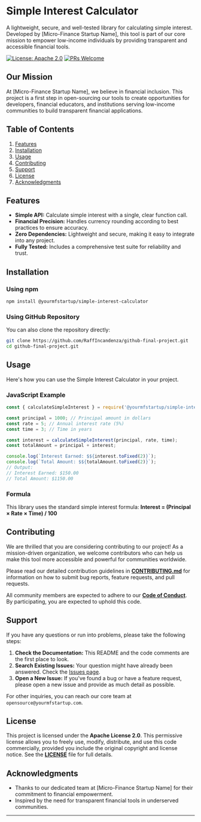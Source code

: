 # Simple Interest Calculator

A lightweight, secure, and well-tested library for calculating simple interest. Developed by [Micro-Finance Startup Name], this tool is part of our core mission to empower low-income individuals by providing transparent and accessible financial tools.

[![License: Apache 2.0](https://img.shields.io/badge/License-Apache%202.0-blue.svg)](https://opensource.org/licenses/Apache-2.0)
[![PRs Welcome](https://img.shields.io/badge/PRs-welcome-brightgreen.svg)](https://makeapullrequest.com)

## Our Mission

At [Micro-Finance Startup Name], we believe in financial inclusion. This project is a first step in open-sourcing our tools to create opportunities for developers, financial educators, and institutions serving low-income communities to build transparent financial applications.

## Table of Contents

1.  [Features](#features)
2.  [Installation](#installation)
3.  [Usage](#usage)
4.  [Contributing](#contributing)
5.  [Support](#support)
6.  [License](#license)
7.  [Acknowledgments](#acknowledgments)

## Features

*   **Simple API:** Calculate simple interest with a single, clear function call.
*   **Financial Precision:** Handles currency rounding according to best practices to ensure accuracy.
*   **Zero Dependencies:** Lightweight and secure, making it easy to integrate into any project.
*   **Fully Tested:** Includes a comprehensive test suite for reliability and trust.

## Installation

### Using npm

```bash
npm install @yourmfstartup/simple-interest-calculator
```

### Using GitHub Repository

You can also clone the repository directly:

```bash
git clone https://github.com/RaffIncandenza/github-final-project.git
cd github-final-project.git
```

## Usage

Here's how you can use the Simple Interest Calculator in your project.

### JavaScript Example

```javascript
const { calculateSimpleInterest } = require('@yourmfstartup/simple-interest-calculator');

const principal = 1000; // Principal amount in dollars
const rate = 5; // Annual interest rate (5%)
const time = 3; // Time in years

const interest = calculateSimpleInterest(principal, rate, time);
const totalAmount = principal + interest;

console.log(`Interest Earned: $${interest.toFixed(2)}`);
console.log(`Total Amount: $${totalAmount.toFixed(2)}`);
// Output:
// Interest Earned: $150.00
// Total Amount: $1150.00
```

### Formula

This library uses the standard simple interest formula:
**Interest = (Principal × Rate × Time) / 100**

## Contributing

We are thrilled that you are considering contributing to our project! As a mission-driven organization, we welcome contributors who can help us make this tool more accessible and powerful for communities worldwide.

Please read our detailed contribution guidelines in **[CONTRIBUTING.md](CONTRIBUTING.md)** for information on how to submit bug reports, feature requests, and pull requests.

All community members are expected to adhere to our **[Code of Conduct](CODE_OF_CONDUCT.md)**. By participating, you are expected to uphold this code.

## Support

If you have any questions or run into problems, please take the following steps:

1.  **Check the Documentation:** This README and the code comments are the first place to look.
2.  **Search Existing Issues:** Your question might have already been answered. Check the [Issues page](../../issues).
3.  **Open a New Issue:** If you've found a bug or have a feature request, please open a new issue and provide as much detail as possible.

For other inquiries, you can reach our core team at `opensource@yourmfstartup.com`.

## License

This project is licensed under the **Apache License 2.0**. This permissive license allows you to freely use, modify, distribute, and use this code commercially, provided you include the original copyright and license notice. See the **[LICENSE](LICENSE)** file for full details.

## Acknowledgments

*   Thanks to our dedicated team at [Micro-Finance Startup Name] for their commitment to financial empowerment.
*   Inspired by the need for transparent financial tools in underserved communities.

---
